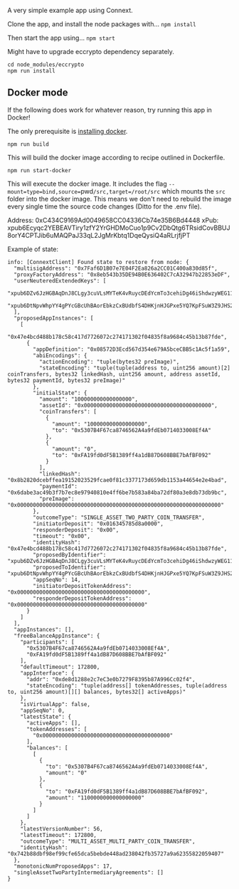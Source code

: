 A very simple example app using Connext.


Clone the app, and install the node packages with...
`npm install`

Then start the app using...
`npm start`

Might have to upgrade eccrypto dependency separately.
```
cd node_modules/eccrypto
npm run install
```

## Docker mode

If the following does work for whatever reason, try running this app in Docker!

The only prerequisite is [installing docker](https://docs.docker.com/docker-for-mac/install/).

```
npm run build
```

This will build the docker image according to recipe outlined in Dockerfile.

```
npm run start-docker
```

This will execute the docker image. It includes the flag `--mount=type=bind,source=`pwd`/src,target=/root/src` which mounts the `src` folder into the docker image. This means we don't need to rebuild the image every single time the source code changes (Ditto for the .env file).

Address: 0xC434C9169Ad0049658CC04336Cb74e35B6Bd4448
xPub: xpub6Ecyqc2YEBEAVTiry1zfY2YrGHDMoCuo1p9Cv2DbQtg6TRsidCovBBUJ8orY4CPTJib6uMAQPaJ33qL2JgMrKbtq1DqeQysiQ4aRLrjfjPT


Example of state:
```
info: [ConnextClient] Found state to restore from node: {
  "multisigAddress": "0x7Faf6D1B07e7E04F2Ea826a2CC01C400a830d85f",
  "proxyFactoryAddress": "0x8eb543b35DE94B0E636402C7cA32947b22853eDF",
  "userNeuteredExtendedKeys": [
    "xpub6DZv6JzHGBAqDnJ8CLgy3cuVLsMYTeK4vRuycDEdYcmTo3cehiDg46iShdwzyWEG11DUbTQKETGVqPhAa9Ns7gbjFE7ajmW9n8fQj6XmSQa",
    "xpub6DtNpvWhpYY4gPYcGBcUhBAorEbkzCxBUdbfS4DHKjnHJGPxe5YQ7KpFSuW3Z9JHS29uMqJ3HNvzZTkVrbRGSfhaySUiNUPddKUV9NePp5m"
  ],
  "proposedAppInstances": [
    [
      "0x47e4bcd488b178c58c417d7726072c274171302f04835f8a9684c45b13b87fde",
      {
        "appDefinition": "0x08572D3Ecd567d354e679A5bceCBB5c1Ac5f1a59",
        "abiEncodings": {
          "actionEncoding": "tuple(bytes32 preImage)",
          "stateEncoding": "tuple(tuple(address to, uint256 amount)[2] coinTransfers, bytes32 linkedHash, uint256 amount, address assetId, bytes32 paymentId, bytes32 preImage)"
        },
        "initialState": {
          "amount": "100000000000000000",
          "assetId": "0x0000000000000000000000000000000000000000",
          "coinTransfers": [
            {
              "amount": "100000000000000000",
              "to": "0x5307B4F67ca8746562A4a9fdEb0714033008Ef4A"
            },
            {
              "amount": "0",
              "to": "0xFA19fd0dF5B1389ff4a1dB87D608BBE7bAfBF092"
            }
          ],
          "linkedHash": "0x8b2820dcebffea19152023529fcae0f81c3377173d659db1153a44654e2e4bad",
          "paymentId": "0x6dabe3ac49b3f7b7ec8e97940810e4ff6be7b583a84ba72df80a3e8db73db9bc",
          "preImage": "0x0000000000000000000000000000000000000000000000000000000000000000"
        },
        "outcomeType": "SINGLE_ASSET_TWO_PARTY_COIN_TRANSFER",
        "initiatorDeposit": "0x016345785d8a0000",
        "responderDeposit": "0x00",
        "timeout": "0x00",
        "identityHash": "0x47e4bcd488b178c58c417d7726072c274171302f04835f8a9684c45b13b87fde",
        "proposedByIdentifier": "xpub6DZv6JzHGBAqDnJ8CLgy3cuVLsMYTeK4vRuycDEdYcmTo3cehiDg46iShdwzyWEG11DUbTQKETGVqPhAa9Ns7gbjFE7ajmW9n8fQj6XmSQa",
        "proposedToIdentifier": "xpub6DtNpvWhpYY4gPYcGBcUhBAorEbkzCxBUdbfS4DHKjnHJGPxe5YQ7KpFSuW3Z9JHS29uMqJ3HNvzZTkVrbRGSfhaySUiNUPddKUV9NePp5m",
        "appSeqNo": 14,
        "initiatorDepositTokenAddress": "0x0000000000000000000000000000000000000000",
        "responderDepositTokenAddress": "0x0000000000000000000000000000000000000000"
      }
    ]
  ],
  "appInstances": [],
  "freeBalanceAppInstance": {
    "participants": [
      "0x5307B4F67ca8746562A4a9fdEb0714033008Ef4A",
      "0xFA19fd0dF5B1389ff4a1dB87D608BBE7bAfBF092"
    ],
    "defaultTimeout": 172800,
    "appInterface": {
      "addr": "0xde8d1288e2c7eC3e0b7279F8395b87A996Cc02f4",
      "stateEncoding": "tuple(address[] tokenAddresses, tuple(address to, uint256 amount)[][] balances, bytes32[] activeApps)"
    },
    "isVirtualApp": false,
    "appSeqNo": 0,
    "latestState": {
      "activeApps": [],
      "tokenAddresses": [
        "0x0000000000000000000000000000000000000000"
      ],
      "balances": [
        [
          {
            "to": "0x5307B4F67ca8746562A4a9fdEb0714033008Ef4A",
            "amount": "0"
          },
          {
            "to": "0xFA19fd0dF5B1389ff4a1dB87D608BBE7bAfBF092",
            "amount": "1100000000000000000"
          }
        ]
      ]
    },
    "latestVersionNumber": 56,
    "latestTimeout": 172800,
    "outcomeType": "MULTI_ASSET_MULTI_PARTY_COIN_TRANSFER",
    "identityHash": "0x742b88dbf98ef99cfe65dca5bebde448ad238042fb35727a9a62355822059407"
  },
  "monotonicNumProposedApps": 17,
  "singleAssetTwoPartyIntermediaryAgreements": []
}
```
